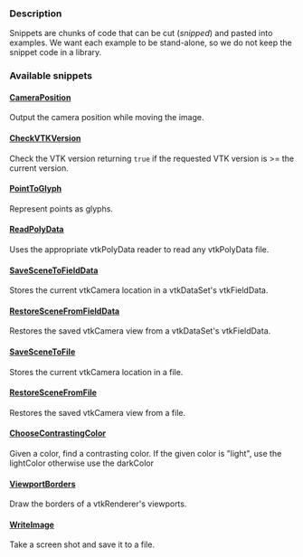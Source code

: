 ### Description

Snippets are chunks of code that can be cut (*snipped*) and pasted into examples. We want each example to be stand-alone, so we do not keep the snippet code in a library.

### Available snippets

#### [CameraPosition](/Cxx/Snippets/CameraPosition.md)

Output the camera position while moving the image.

#### [CheckVTKVersion](/Cxx/Snippets/CheckVTKVersion.md)

Check the VTK version returning `true` if the requested VTK version is >= the current version.

#### [PointToGlyph](/Cxx/Snippets/PointToGlyph.md)

Represent points as glyphs.

#### [ReadPolyData](/Cxx/Snippets/ReadPolyData.md)

Uses the appropriate vtkPolyData reader to read any vtkPolyData file.

#### [SaveSceneToFieldData](/Cxx/Snippets/SaveSceneToFieldData.md)

Stores the current vtkCamera location in a vtkDataSet's vtkFieldData.

#### [RestoreSceneFromFieldData](/Cxx/Snippets/RestoreSceneFromFieldData.md)

Restores the saved vtkCamera view from a vtkDataSet's vtkFieldData.

#### [SaveSceneToFile](/Cxx/Snippets/SaveSceneToFile.md)

Stores the current vtkCamera location in a file.

#### [RestoreSceneFromFile](/Cxx/Snippets/RestoreSceneFromFile.md)

Restores the saved vtkCamera view from a file.

#### [ChooseContrastingColor](/Cxx/Snippets/ChooseContrastingColor.md)

Given a color, find a contrasting color. If the given color is "light", use the lightColor otherwise use the darkColor

#### [ViewportBorders](/Cxx/Snippets/ViewportBorders.md)

Draw the borders of a vtkRenderer's viewports.

#### [WriteImage](/Cxx/Snippets/WriteImage.md)
Take a screen shot and save it to a file.

